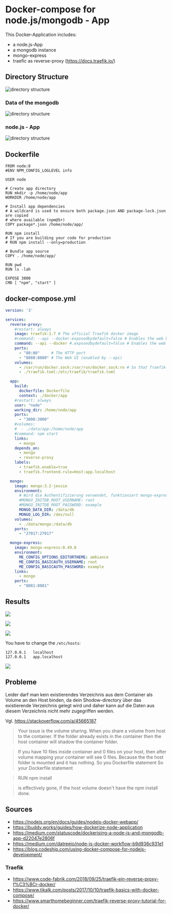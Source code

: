 # Docker-compose for node.js/mongodb - App

This Docker-Application includes:

- a node.js-App
- a mongodb instance
- mongo-express
- traefic as reverse-proxy (<https://docs.traefik.io/>)


## Directory Structure 

![directory structure](images/directorystructure.png)

### Data of the mongodb

![directory structure](images/dir_data.png)

### node.js - App

![directory structure](images/dir_app.png)

## Dockerfile

```docker
FROM node:8
#ENV NPM_CONFIG_LOGLEVEL info

USER node

# Create app directory
RUN mkdir -p /home/node/app
WORKDIR /home/node/app

# Install app dependencies
# A wildcard is used to ensure both package.json AND package-lock.json are copied
# where available (npm@5+)
COPY package*.json /home/node/app/

RUN npm install
# If you are building your code for production
# RUN npm install --only=production

# Bundle app source
COPY . /home/node/app/

RUN pwd
RUN ls -lah

EXPOSE 3000
CMD [ "npm", "start" ]
```

## docker-compose.yml

```yaml
version: '3'

services:
  reverse-proxy:
    #restart: always
    image: traefik:1.7 # The official Traefik docker image
    #command: --api --docker.exposedbydefault=false # Enables the web UI and tells Træfik to listen to docker, without exposing by default
    command: --api --docker #.exposedbydefault=false # Enables the web UI and tells Træfik to listen to docker, without exposing by default
    ports:
      - "80:80"     # The HTTP port
      - "8080:8080" # The Web UI (enabled by --api)
    volumes:
      - /var/run/docker.sock:/var/run/docker.sock:ro # So that Traefik can listen to the Docker events
      - ./traefik.toml:/etc/traefik/traefik.toml

  app:
    build:
      dockerfile: Dockerfile
      context: ./docker/app
    #restart: always
    user: "node"
    working_dir: /home/node/app
    ports:
      - "3000:3000"
    #volumes:
    #  - ./data/app:/home/node/app
    #command: npm start
    links:
      - mongo
    depends_on:
      - mongo
      - reverse-proxy
    labels:
      - traefik.enable=true
      - traefik.frontend.rule=Host:app.localhost

  mongo:
    image: mongo:3.2-jessie
    environment:
      # Wird die Authentifizierung verwendet, funktioniert mongo-express nicht mehr und sollte dann entfernt werden
      #MONGO_INITDB_ROOT_USERNAME: root
      #MONGO_INITDB_ROOT_PASSWORD: example
      MONGO_DATA_DIR: /data/db
      MONGO_LOG_DIR: /dev/null
    volumes:
      - ./data/mongo:/data/db
    ports:
      - "27017:27017"

  mongo-express:
    image: mongo-express:0.49.0
    environment:
      ME_CONFIG_OPTIONS_EDITORTHEME: ambiance
      ME_CONFIG_BASICAUTH_USERNAME: root
      ME_CONFIG_BASICAUTH_PASSWORD: example
    links:
      - mongo
    ports:
      - "8081:8081"
```

## Results

![](images/node.png)

![](images/mongoexpress.png)

![](images/traefic.png)

You have to change the `/etc/hosts`:

```
127.0.0.1	localhost
127.0.0.1	app.localhost
```

![](images/traefic_url.png)


## Probleme
Leider darf man kein existierendes Verzeichnis aus dem Container als Volume an den Host binden, da dein Shodow-directory über das existierende Verzeichnis gelegt wird und daher kann auf die Daten aus diesem Verzeichnis nicht mehr zugegriffen werden.

Vgl. <https://stackoverflow.com/a/45665187>

> Your issue is the volume sharing. When you share a volume from host to the container. If the folder already exists in the container then the host container will shadow the container folder.

> If you have 10 files inside container and 0 files on your host, then after volume mapping your container will see 0 files. Because the the host folder is mounted and it has nothing. So you Dockerfile statement So your Dockerfile statement

> RUN npm install

> is effectively gone, if the host volume doesn't have the npm install done.

## Sources

- <https://nodejs.org/en/docs/guides/nodejs-docker-webapp/>
- <https://buddy.works/guides/how-dockerize-node-application>
- <https://medium.com/statuscode/dockerising-a-node-js-and-mongodb-app-d22047e2806f>
- <https://medium.com/datreeio/node-js-docker-workflow-b9d936c931e1>
- <https://blog.codeship.com/using-docker-compose-for-nodejs-development/>

### Traefik 
- <https://www.code-fabrik.com/2018/09/25/traefik-ein-reverse-proxy-f%C3%BCr-docker/>
- <https://www.tikalk.com/posts/2017/10/10/traefik-basics-with-docker-compose/>
- <https://www.smarthomebeginner.com/traefik-reverse-proxy-tutorial-for-docker/>




